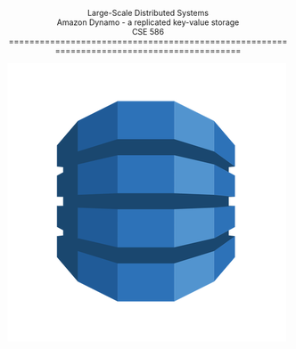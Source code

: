 <p align="center">Large-Scale Distributed Systems</br>Amazon Dynamo - a replicated key-value storage</br>CSE 586
==========================================================================================

![Img_4](https://raw.githubusercontent.com/ramanpreet1990/CSE_586_Simplified_Amazon_Dynamo/master/Images/1.png)

